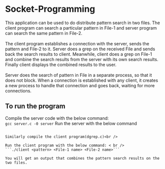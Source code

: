 # Socket-Programming

This application can be used to do distribute pattern search in two files. The client program can search a particular pattern in File-1 and server program can search the same pattern in File-2. <br />
<br />
The client program establishes a connection with the server, sends the pattern and File-2 to it. Server does a grep on the received File and sends back the search results to client. Meanwhile, client does a grep on File-1 and combine the search results from the server with its own search results. Finally client displays the combined results to the user. <br />
<br />
Server does the search of pattern in File in a separate process, so that it does not block. When a connection is established with any client, it creates a new process to handle that connection and goes back, waiting for more connections. <br />

## To run the program
Compile the server code with the below command:<br />
 ```gcc server.c -0 server```
 Run the server with the below command <br />
 ```./server <port-number>
 
 Similarly compile the client program(dgrep.c)<br />
 
 Run the client program with the below command: < br />
 ```./client <pattern> <File-1 name> <File-2 name>```
 
 You will get an output that combines the pattern search results on the two files.


